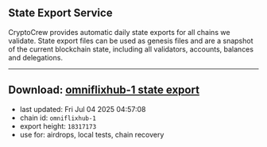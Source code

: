 ## State Export Service
CryptoCrew provides automatic daily state exports for all chains we validate. State export files can be used as genesis files and are a snapshot of the current blockchain state, including all validators, accounts, balances and delegations.

---
**Download: [omniflixhub-1 state export](https://dl-eu2.ccvalidators.com/SERVICE/omniflixhub/omniflixhub-1_export_18317173.json)**
---

- last updated: Fri Jul 04 2025 04:57:08
- chain id: `omniflixhub-1`
- export height: `18317173`
- use for: airdrops, local tests, chain recovery
